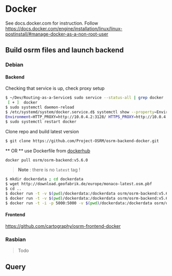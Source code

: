 # Docker

See docs.docker.com for instruction. Follow <https://docs.docker.com/engine/installation/linux/linux-postinstall/#manage-docker-as-a-non-root-user>

## Build osrm files and launch backend

### Debian

#### Backend

Checking that service is up, check proxy setup
``` sh
$ ~/Dev/Routing-as-a-Service$ sudo service --status-all | grep docker
 [ + ]  docker
$ sudo systemctl daemon-reload
$ /etc/systemd/system/docker.service.d$ systemctl show --property=Environment docker
Environment=HTTP_PROXY=http://10.0.4.2:3128/ HTTPS_PROXY=http://10.0.4.2:3128/ NO_PROXY=localhost,127.0.0.1
$ sudo systemctl restart docker
```

Clone repo and build latest version
``` sh
$ git clone https://github.com/Project-OSRM/osrm-backend-docker.git
``` 
** OR **
use Dockerfile from [dockerhub](https://hub.docker.com/r/osrm/osrm-backend/tags/)
``` sh
docker pull osrm/osrm-backend:v5.6.0
```
> **Note** : there is no `latest` tag !

``` sh
$ mkdir dockerdata ; cd dockerdata
$ wget http://download.geofabrik.de/europe/monaco-latest.osm.pbf
$ cd ..
$ docker run -t -v $(pwd)/dockerdata:/dockerdata osrm/osrm-backend:v5.6.0 osrm-extract -p /opt/car.lua /dockerdata/monaco-latest.osm.pbf
$ docker run -t -v $(pwd)/dockerdata:/dockerdata osrm/osrm-backend:v5.6.0 osrm-contract /dockerdata/monaco-latest.osrm
$ docker run -t -i -p 5000:5000 -v $(pwd)/dockerdata:/dockerdata osrm/osrm-backend:v5.6.0 osrm-routed /dockerdata/monaco-latest.osrm
``` 

#### Frontend

https://github.com/cartography/osrm-frontend-docker

### Rasbian

> Todo

## Query
